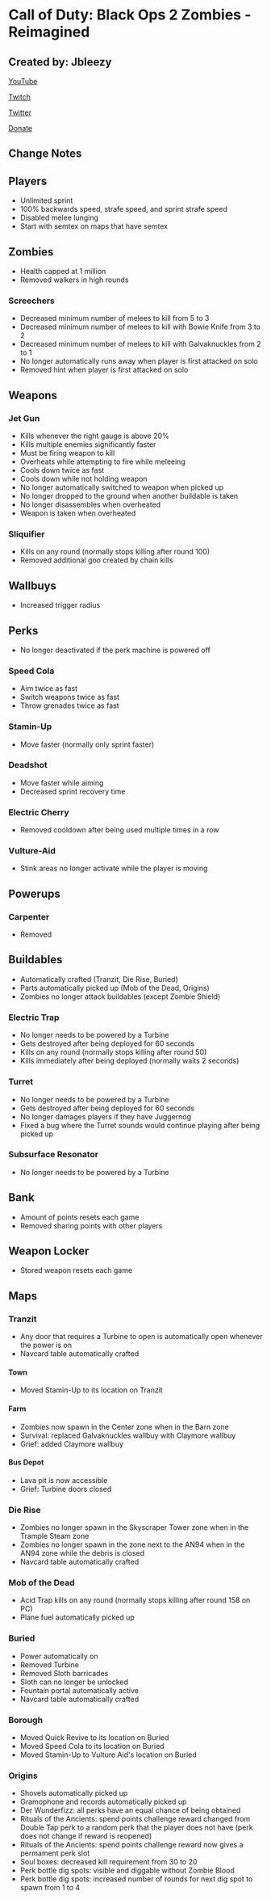 # Call of Duty: Black Ops 2 Zombies - Reimagined

## Created by: Jbleezy

[YouTube](https://youtube.com/ItsJbirdJustin)

[Twitch](https://twitch.tv/Jbleezy)

[Twitter](https://twitter.com/ItsJbleezy)

[Donate](https://streamlabs.com/jbleezy)

## Change Notes

## Players
* Unlimited sprint
* 100% backwards speed, strafe speed, and sprint strafe speed
* Disabled melee lunging
* Start with semtex on maps that have semtex

## Zombies
* Health capped at 1 million
* Removed walkers in high rounds

### Screechers
* Decreased minimum number of melees to kill from 5 to 3
* Decreased minimum number of melees to kill with Bowie Knife from 3 to 2
* Decreased minimum number of melees to kill with Galvaknuckles from 2 to 1
* No longer automatically runs away when player is first attacked on solo
* Removed hint when player is first attacked on solo

## Weapons

### Jet Gun
* Kills whenever the right gauge is above 20%
* Kills multiple enemies significantly faster
* Must be firing weapon to kill
* Overheats while attempting to fire while meleeing
* Cools down twice as fast
* Cools down while not holding weapon
* No longer automatically switched to weapon when picked up
* No longer dropped to the ground when another buildable is taken
* No longer disassembles when overheated
* Weapon is taken when overheated

### Sliquifier
* Kills on any round (normally stops killing after round 100)
* Removed additional goo created by chain kills

## Wallbuys
* Increased trigger radius

## Perks
* No longer deactivated if the perk machine is powered off

### Speed Cola
* Aim twice as fast
* Switch weapons twice as fast
* Throw grenades twice as fast

### Stamin-Up
* Move faster (normally only sprint faster)

### Deadshot
* Move faster while aiming
* Decreased sprint recovery time

### Electric Cherry
* Removed cooldown after being used multiple times in a row

### Vulture-Aid
* Stink areas no longer activate while the player is moving

## Powerups

### Carpenter
* Removed

## Buildables
* Automatically crafted (Tranzit, Die Rise, Buried)
* Parts automatically picked up (Mob of the Dead, Origins)
* Zombies no longer attack buildables (except Zombie Shield)

### Electric Trap
* No longer needs to be powered by a Turbine
* Gets destroyed after being deployed for 60 seconds
* Kills on any round (normally stops killing after round 50)
* Kills immediately after being deployed (normally waits 2 seconds)

### Turret
* No longer needs to be powered by a Turbine
* Gets destroyed after being deployed for 60 seconds
* No longer damages players if they have Juggernog
* Fixed a bug where the Turret sounds would continue playing after being picked up

### Subsurface Resonator
* No longer needs to be powered by a Turbine

## Bank
* Amount of points resets each game
* Removed sharing points with other players

## Weapon Locker
* Stored weapon resets each game

## Maps

### Tranzit
* Any door that requires a Turbine to open is automatically open whenever the power is on
* Navcard table automatically crafted

#### Town
* Moved Stamin-Up to its location on Tranzit

#### Farm
* Zombies now spawn in the Center zone when in the Barn zone
* Survival: replaced Galvaknuckles wallbuy with Claymore wallbuy
* Grief: added Claymore wallbuy

#### Bus Depot
* Lava pit is now accessible
* Grief: Turbine doors closed

### Die Rise
* Zombies no longer spawn in the Skyscraper Tower zone when in the Trample Steam zone
* Zombies no longer spawn in the zone next to the AN94 when in the AN94 zone while the debris is closed
* Navcard table automatically crafted

### Mob of the Dead
* Acid Trap kills on any round (normally stops killing after round 158 on PC)
* Plane fuel automatically picked up

### Buried
* Power automatically on
* Removed Turbine
* Removed Sloth barricades
* Sloth can no longer be unlocked
* Fountain portal automatically active
* Navcard table automatically crafted

### Borough
* Moved Quick Revive to its location on Buried
* Moved Speed Cola to its location on Buried
* Moved Stamin-Up to Vulture Aid's location on Buried

### Origins
* Shovels automatically picked up
* Gramophone and records automatically picked up
* Der Wunderfizz: all perks have an equal chance of being obtained
* Rituals of the Ancients: spend points challenge reward changed from Double Tap perk to a random perk that the player does not have (perk does not change if reward is reopened)
* Rituals of the Ancients: spend points challenge reward now gives a permament perk slot
* Soul boxes: decreased kill requirement from 30 to 20
* Perk bottle dig spots: visible and diggable without Zombie Blood
* Perk bottle dig spots: increased number of rounds for next dig spot to spawn from 1 to 4
